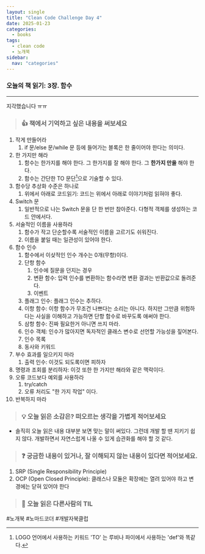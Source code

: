 ```yaml
---
layout: single
title: "Clean Code Challenge Day 4"
date: 2025-01-23
categories:
  - books
tags:
  - clean code
  - 노개북
sidebar:
  nav: "categories"
---
```


### 오늘의 책 읽기: 3장. 함수

---

지각했습니다 ㅠㅠ

> ### 👍 책에서 기억하고 싶은 내용을 써보세요

1. 작게 만들어라
   1. if 문/else 문/while 문 등에 들어가는 블록은 한 줄이어야 한다는 의미다.
2. 한 가지만 해라
   1. 함수는 한가지를 해야 한다. 그 한가지를 잘 해야 한다. 그 <strong>한가지 만을</strong> 해야 한다.
   2. 함수는 간단한 TO 문단[^1]으로 기술할 수 있다.
3. 함수당 추상화 수준은 하나로
   1. 위에서 아래로 코드읽기: 코드는 위에서 아래로 이야기처럼 읽혀야 좋다.
4. Switch 문
   1. 일반적으로 나는 Switch 문을 단 한 번만 참아준다. 다형적 객체를 생성하는 코드 안에서다.
5. 서술적인 이름을 사용하라
   1. 함수가 작고 단순할수록 서술적인 이름을 고르기도 쉬워진다.
   2. 이름을 붙일 때는 일관성이 있어야 한다.
6. 함수 인수
   1. 함수에서 이샂적인 인수 개수는 0개(무항)이다.
   2. 단항 함수
      1. 인수에 질문을 던지는 경우
      2. 변환 함수: 입력 인수를 변환하는 함수라면 변환 결과는 반환값으로 돌려준다.
      3. 이벤트
   3. 플래그 인수: 플래그 인수는 추하다.
   4. 이항 함수: 이항 함수가 무조건 나쁘다는 소리는 아니다. 하지만 그만큼 위험하다는 사실을 이해하고 가능하면 단항 함수로 바꾸도록 애써야 한다.
   5. 삼항 함수: 진짜 필요한거 아니면 쓰지 마라.
   6. 인수 객체: 인수가 많아지면 독자적인 클래스 변수로 선언할 가능성을 짚어본다.
   7. 인수 목록
   8. 동사와 키워드
7. 부수 효과를 일으키지 마라
   1. 출력 인수: 이것도 되도록이면 피하자
8. 명령과 조회를 분리하자: 이것 또한 한 가지만 해라와 같은 맥락이다.
9. 오류 코드보다 예외를 사용하라
   1. try/catch
   2. 오류 처리도 "한 가지 작업" 이다.
10. 반복하지 마라

[^1]: LOGO 언어에서 사용하는 키워드 'TO' 는 루비나 파이에서 사용하는 'def'와 똑같다.

> ### 💡 오늘 읽은 소감은? 떠오르는 생각을 가볍게 적어보세요

- 솔직히 오늘 읽은 내용 대부분 보면 맞는 말이 써있다. 그런데 개발 할 땐 지키기 쉽지 않다. 개발하면서 자연스럽게 나올 수 있게 습관화를 해야 할 것 같다.

> ### ❓ 궁금한 내용이 있거나, 잘 이해되지 않는 내용이 있다면 적어보세요.

1. SRP (Single Responsibility Principle)
2. OCP (Open Closed Principle): 클래스나 모듈은 확장에는 열려 있어야 하고 변경에는 닫혀 있어야 한다

> ### 📗 오늘 읽은 다른사람의 TIL

#노개북 #노마드코더 #개발자북클럽
